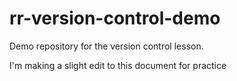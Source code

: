 # rr-version-control-demo

Demo repository for the version control lesson.

I'm making a slight edit to this document for practice